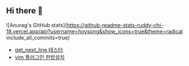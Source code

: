 ## Hi there 👋

<!--
**hoysong/hoysong** is a ✨ _special_ ✨ repository because its `README.md` (this file) appears on your GitHub profile.

Here are some ideas to get you started:

- 🔭 I’m currently working on ...
- 🌱 I’m currently learning ...
- 👯 I’m looking to collaborate on ...
- 🤔 I’m looking for help with ...
- 💬 Ask me about ...
- 📫 How to reach me: ...
- 😄 Pronouns: ...
- ⚡ Fun fact: ...
-->
![Anurag's GitHub stats](https://github-readme-stats-ruddy-chi-18.vercel.app/api?username=hoysong&show_icons=true&theme=radical include_all_commits=true)
+ [get_next_line 테스터](https://github.com/hoysong/hoy_gnl_tester.git)
+ [vim 플러그인 한방설치](https://github.com/hoysong/hoy_gnl_tester.git)
